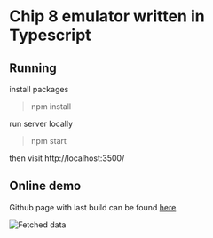 # Chip 8 emulator written in Typescript

## Running

install packages
> npm install

run server locally

> npm start

then visit http://localhost:3500/

## Online demo

Github page with last build can be found [here](https://gmoskal.github.io/chip8-ts/)


![Fetched data](rec.gif)
